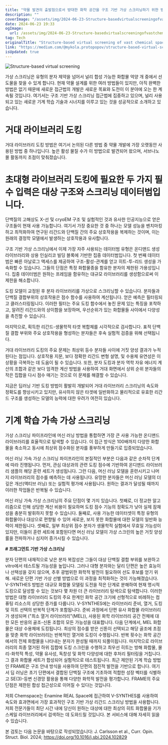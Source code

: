 ```yaml
---
title: "약물 발견의 출발점으로서 방대한 화학 공간을 구조 기반 가상 스크리닝하기 위한 방법"
description: ""
coverImage: "/assets/img/2024-06-23-Structure-basedvirtualscreeningofvastchemicalspaceasastartingpointfordrugdiscovery_0.png"
date: 2024-06-23 19:33
ogImage:
  url: /assets/img/2024-06-23-Structure-basedvirtualscreeningofvastchemicalspaceasastartingpointfordrugdiscovery_0.png
tag: Tech
originalTitle: "Structure-based virtual screening of vast chemical space as a starting point for drug discovery"
link: "https://medium.com/@mykola.protopopov/structure-based-virtual-screening-of-vast-chemical-space-as-a-starting-point-for-drug-discovery-fc7daab2642b"
isUpdated: true
---
```


![Structure-based virtual screening](/assets/img/2024-06-23-Structure-basedvirtualscreeningofvastchemicalspaceasastartingpointfordrugdiscovery_0.png)

가상 스크리닝은 유형의 분자 제약을 넘어서 널리 합성 가능한 화합물 억양 개 중에서 선도물을 찾을 수 있게 합니다. 현재 약물 설계를 위한 여러 방법들이 있지만, 아직 완벽한 방법은 없기 때문에 새로운 접근법의 개발은 새로운 목표와 도전이 이 분야에 오는 한 계속될 것입니다.
여기서는 구조 기반 가상 스크리닝 접근법에 집중하고 있으며, 널리 사용되고 있는 새로운 기계 학습 기술과 시너지를 이루고 있는 것을 성공적으로 소개하고 있습니다.

# 거대 라이브러리 도킹

거대 라이브러리 도킹 방법은 여기서 논의된 다른 방법 중 약물 개발에 가장 오랫동안 사용된 방법 중 하나입니다. 높은 활성 물질 수가 이 방법으로 발견되어 왔으며, 서브나노 몰 활동까지 초점이 맞춰졌습니다.

<!-- cozy-coder - 수평 -->

<ins class="adsbygoogle"
     style="display:block"
     data-ad-client="ca-pub-4877378276818686"
     data-ad-slot="1107185301"
     data-ad-format="auto"
     data-full-width-responsive="true"></ins>

<script>
     (adsbygoogle = window.adsbygoogle || []).push({});
</script>

# 초대형 라이브러리 도킹에 필요한 두 가지 필수 입력은 대상 구조와 스크리닝 데이터범입니다.

단백질의 고해상도 X-선 및 cryoEM 구조 및 실험적인 것과 유사한 인공지능으로 얻은 구조들이 현재 사용 가능합니다. 여기서 가장 중요한 것 중 하나는 모델 성능을 벤치마킹하고 최적화하여 연구된 리간드와 단백질 간의 주요 상호작용을 복제하는 것이며, 이는 원래의 결정학 모델에서 발생하는 상호작용과 유사합니다.

구조 기반 가상 스크리닝에서 이제 가장 자주 사용되는 데이터범 유형은 온디맨드 생성 라이브러리와 상용 인실리코 빌딩 블록에 기반한 집중 데이터범입니다. 첫 번째 데이터범은 빠른 아날로그 액세스를 제공하여 구조-활성-관계를 얻고 히트-투-리드 생성을 가속화할 수 있습니다. 그들의 단점은 특정 화합물종을 함유한 분자의 제한된 가용성입니다. 집중 데이터범은 원하는 프레임을 함유하는 대규모 라이브러리를 생성함으로써 이 제한을 해소합니다.

도킹 모델이 교정된 후 분자 라이브러리를 가상으로 스크리닝할 수 있습니다. 분자들과 단백질 결합부위의 상호작용은 점수 함수를 사용하여 계산됩니다. 얻은 예측은 필터링되고 클러스터링됩니다. 이러한 필터는 주요 도킹 함수에서 놓친 문제 있는 특징을 포착하고, 알려진 리간드와의 상이함을 보장하며, 우선순위가 있는 화합물들 사이에서 다양성을 촉진할 수 있습니다.

<!-- cozy-coder - 수평 -->

<ins class="adsbygoogle"
     style="display:block"
     data-ad-client="ca-pub-4877378276818686"
     data-ad-slot="1107185301"
     data-ad-format="auto"
     data-full-width-responsive="true"></ins>

<script>
     (adsbygoogle = window.adsbygoogle || []).push({});
</script>

마지막으로, 획득한 리간드-생물학적 타겟 복합체를 시각적으로 검사합니다. 표적 단백질 결합 부위와 주요 상호작용을 형성하는 분자들은 후속 실험적 검증을 위해 선택됩니다.

거대 라이브러리 도킹의 주요 문제는 최상위 등수 분자들 사이에 거짓 양성 결과가 누적된다는 점입니다. 상호작용 지문, 보다 정확한 리간드 변형 설명, 및 수용체 유연성은 이 상황을 극복하는 데 도움이 될 수 있습니다. 또한, 분자 도킹과 분자 역학 자유 에너지 계산의 조합과 같은 보다 엄격한 계산 방법을 사용하여 거대 화면에서 상위 순위 분자들의 작은 집합을 다시 점수 매기는 것으로 이 문제를 해결할 수 있습니다.

지금은 딥러닝 기반 도킹 방법이 활발히 개발되어 거대 라이브러리 스크리닝의 속도와 정확도를 향상시키고 있지만, 유사하지 않은 타겟에 일반화하고 물리적으로 유효한 리간드 구조를 생성하는 모델의 능력에 대한 우려가 여전히 있습니다.

# 기계 학습 가속 가상 스크리닝

<!-- cozy-coder - 수평 -->

<ins class="adsbygoogle"
     style="display:block"
     data-ad-client="ca-pub-4877378276818686"
     data-ad-slot="1107185301"
     data-ad-format="auto"
     data-full-width-responsive="true"></ins>

<script>
     (adsbygoogle = window.adsbygoogle || []).push({});
</script>

가상 스크리닝 파이프라인에 머신 러닝 방법을 통합하면 가장 큰 사용 가능한 온디맨드 라이브러리를 효율적으로 탐색할 수 있습니다. 이 접근 방식은 100배까지 다양한 화합물을 축소하고 동시에 최상위 점수화된 분자를 풍부하게 만들기로 입증되었습니다.

머신 러닝 가속 가상 스크리닝 파이프라인의 본질적인 부분은 다음과 같은 순차적 단계에 따라 진행됩니다. 먼저, 관심 대상과의 관련 도킹 점수에 기반하여 온디맨드 라이브러리 샘플의 해당 훈련 세트가 생성됩니다. 그런 다음, 머신 러닝 모델을 훈련시키고 나머지 라이브러리의 점수를 예측하는 데 사용됩니다. 유망한 분자들은 머신 러닝 모델의 더 깊은 개선(액티브 러닝) 또는 실험적 평가에 사용됩니다. 원하는 결과가 달성될 때까지 이러한 작업들은 반복될 수 있습니다.

머신 러닝 가속 가상 스크리닝의 주요 단점이 몇 가지 있습니다. 첫째로, 더 정교한 알고리즘으로 인해 상당한 계산 비용이 필요하며 도킹 점수 기능의 정확도가 낮아 실제 잠재성을 충분히 발휘하지 못할 수 있습니다. 둘째로, 사용 가능한 데이터셋이 특정 유형의 화합물이나 대상으로 편향될 수 있어 새로운, 보지 못한 화합물에 대한 모델의 일반화 능력이 제한됩니다. 셋째로, 일부 최상위 점수 분자가 생물학적 실험에서 무효일 가능성이 있지만, 이들이 훈련 세트에 포함된다면 머신 러닝 모델이 가상 스크린의 높은 거짓 양성률을 전파하거나 심지어 증가시킬 수 있습니다.

**# 프래그먼트 기반 가상 스크리닝**

<!-- cozy-coder - 수평 -->

<ins class="adsbygoogle"
     style="display:block"
     data-ad-client="ca-pub-4877378276818686"
     data-ad-slot="1107185301"
     data-ad-format="auto"
     data-full-width-responsive="true"></ins>

<script>
     (adsbygoogle = window.adsbygoogle || []).push({});
</script>

분자 단편의 내재적으로 낮은 분자 복잡성은 그들이 대상 단백질 결합 부위를 보완하고 vitro에서 테스트될 가능성을 높입니다. 그러나 대형 분자와는 달리 단편은 높은 효능이나 선택성을 갖지 않으며, 추후 광범위한 화학적 발전이 필요하여 선도 후보를 얻기 위해. 새로운 단편 기반 가상 선별 방법으로 이 과정을 최적화하는 것이 가능해졌습니다.
V-SYNTHES 방법은 대규모 화합물 모델링 도전을 작은 단계로 분해하여 현재 명시적 도킹으로 달성할 수 있는 것보다 몇 차원 더 큰 라이브러리 탐색으로 탐색합니다. 이러한 방법은 대형 라이브러리 도킹의 주요 한계인 화학 공간 크기에 선형적으로 비례하는 컴퓨팅 리소스의 상당한 증가를 다룹니다.
V-SYNTHES에는 라이브러리 준비, 열거, 도킹 및 히트 선택의 반복적 단계가 포함됩니다. 준비 과정에서 단편 유사 화합물 라이브러리가 생성되며 ("최소 열거 라이브러리"(MEL)), 사용된 화학 라이브러리 공간 전체에 대한 모든 반응의 골조-신톤 조합의 모든 가능성을 대표합니다. 다음 단계에서, MEL 화합물은 대상 수용체에 도킹됩니다. 최상의 점수를 받은 신톤이 선택되고 해당 골조에 초점을 맞춘 화학 라이브러리는 반복적인 열거와 도킹이 수행됩니다. 반복 횟수는 화학 공간에서의 전체 화합물을 나타내는 분자가 완성될 때까지 되풀이됩니다. 마지막으로 라이브러리의 최종 열거된 하위 집합에 도킹 스크린을 수행하고 최우선 히트는 방해 화합물, 물리-화학적 특성, 약물 유사성, 독창성 및 화학 다양성에 대한 후처리 필터링을 거칩니다. 그 결과 화합물 세트가 합성되어 실험적으로 테스트됩니다.
최근 제안된 기계 학습 방법인 FRAME은 구조 안내 방식을 사용하여 단편의 점진적 발전을 기반으로 합니다. 여기서 딥 러닝은 초기 단편에서 결합된 단백질 구조에 기초하여 적합한 성장 벡터를 식별하고 SE(3)-등변 신경망 활용을 통해 다양한 화학적 발전을 평가합니다. FRAME의 주요 단점은 제한된 합성 접근성으로 이어질 수 있다는 것입니다.

저희 Chemspace는 Enamine REAL Space에 접근하여 V-SYNTHES를 사용하여 속도와 효과면에서 가장 효과적인 구조 기반 가상 리간드 스크리닝 방법을 사용합니다. 저희 전문가들이 최단 시간 내에 당신이 원하는 대상에 대한 최상의 히트 화합물을 기가 스케일 라이브러리에서 검색하는 데 도와드릴 것입니다. 본 서비스에 대해 자세히 읽을 수 있습니다.

본 검토는 다음 논문을 바탕으로 작성되었습니다: J. Carlsson et al., Curr. Opin. Struct. Biol. 2024; https://doi.org/10.1016/j.sbi.2024.102829
